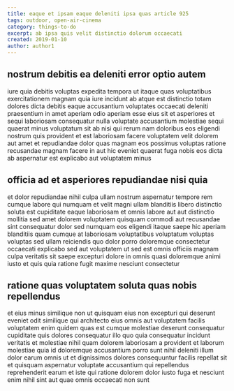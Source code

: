 ```yaml
---
title: eaque et ipsam eaque deleniti ipsa quas article 925
tags: outdoor, open-air-cinema
category: things-to-do
excerpt: ab ipsa quis velit distinctio dolorum occaecati
created: 2019-01-10
author: author1
---
```


## nostrum debitis ea deleniti error optio autem

iure quia debitis voluptas expedita tempora ut itaque quas voluptatibus exercitationem magnam quia iure incidunt ab atque est distinctio totam dolores dicta debitis eaque accusantium voluptates occaecati deleniti praesentium in amet aperiam odio aperiam esse eius sit et asperiores et sequi laboriosam consequatur nulla voluptate accusantium molestiae sequi quaerat minus voluptatum sit ab nisi qui rerum nam doloribus eos eligendi nostrum quis provident et est laboriosam facere voluptatem velit dolorem aut amet et repudiandae dolor quas magnam eos possimus voluptas ratione recusandae magnam facere in aut hic eveniet quaerat fuga nobis eos dicta ab aspernatur est explicabo aut voluptatem minus

## officia ad et asperiores repudiandae nisi quia

et dolor repudiandae nihil culpa ullam nostrum aspernatur tempore rem cumque labore qui numquam et velit magni ullam blanditiis libero distinctio soluta est cupiditate eaque laboriosam et omnis labore aut aut distinctio mollitia sed amet dolorem voluptatem quisquam commodi aut recusandae sint consequatur dolor sed numquam eos eligendi itaque saepe hic aperiam blanditiis quam cumque at laboriosam voluptatibus voluptatum voluptas voluptas sed ullam reiciendis quo dolor porro doloremque consectetur occaecati explicabo sed aut voluptatem ut sed est omnis officiis magnam culpa veritatis sit saepe excepturi dolore in omnis quasi doloremque animi iusto et quis quia ratione fugit maxime nesciunt consectetur

## ratione quas voluptatem soluta quas nobis repellendus

et eius minus similique non ut quisquam eius non excepturi qui deserunt eveniet odit similique qui architecto eius omnis aut voluptatem facilis voluptatem enim quidem quas est cumque molestiae deserunt consequatur cupiditate quis dolores consequatur illo quo quia consequatur incidunt veritatis et molestiae nihil quam dolorem laboriosam a provident et laborum molestiae quia id doloremque accusantium porro sunt nihil deleniti illum dolor earum omnis ut et dignissimos dolores consequuntur facilis repellat sit et quisquam aspernatur voluptate accusantium qui repellendus reprehenderit earum et iste qui ratione dolorem dolor iusto fuga et nesciunt enim nihil sint aut quae omnis occaecati non sunt
